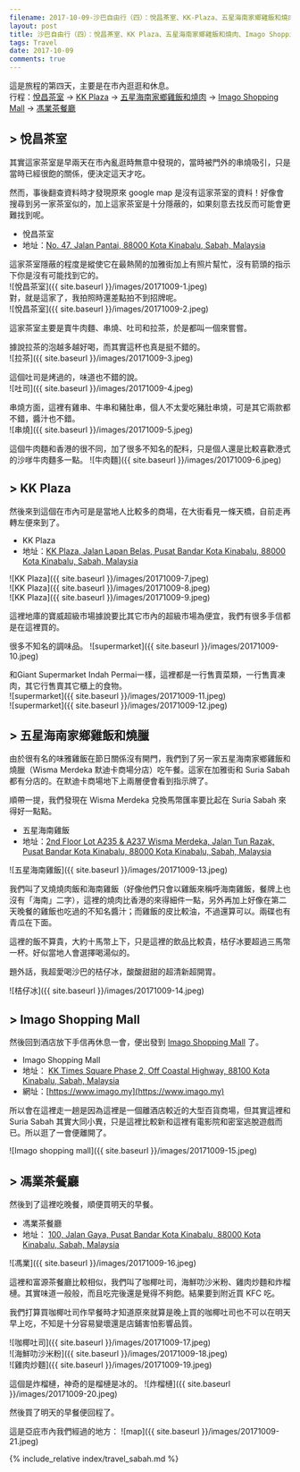 ```yaml
---
filename: 2017-10-09-沙巴自由行（四）：悅昌茶室、KK-Plaza、五星海南家鄉雞飯和燒肉、Imago-Shopping-Mall、馮業茶餐廳.md
layout: post
title: 沙巴自由行（四）：悅昌茶室、KK Plaza、五星海南家鄉雞飯和燒肉、Imago Shopping Mall、馮業茶餐廳
tags: Travel
date: 2017-10-09
comments: true
---
```


這是旅程的第四天，主要是在市內逛逛和休息。  
行程：[悅昌茶室](https://www.google.com/maps/search/88000+Pusat+Bandar+Kota+Kinabalu%0A47,+Jalan+Pantai/data=!4m2!2m1!4b1?dg=dbrw&newdg=1) -> [KK Plaza](https://www.google.com.hk/maps/search/kk+plaza/data=!4m2!2m1!4b1?sa=X&hl=en-hk) -> [五星海南家鄉雞飯和燒肉](https://www.google.com.hk/maps/place//data=!4m2!3m1!1s0x323b6988b50f8ceb:0xd166ed348d3222e6?sa=X&hl=en-hk) ->  [Imago Shopping Mall](https://www.google.com.hk/maps/place//data=!4m2!3m1!1s0x323b69bf9343041b:0x33802475c032cd8c?sa=X&hl=en-hk) -> [馮業茶餐廳](https://www.google.com.hk/maps/place//data=!4m2!3m1!1s0x323b698580dc21b7:0xd6d549c846791539?sa=X&hl=en-hk)

## > 悅昌茶室

其實這家茶室是早兩天在市內亂逛時無意中發現的，當時被門外的串燒吸引，只是當時已經很飽的關係，便決定這天才吃。

然而，事後翻查資料時才發現原來 google map 是沒有這家茶室的資料！好像會搜尋到另一家茶室似的，加上這家茶室是十分隱蔽的，如果刻意去找反而可能會更難找到呢。

* 悅昌茶室
* 地址：[No. 47, Jalan Pantai, 88000 Kota Kinabalu, Sabah, Malaysia](https://www.google.com/maps/search/88000+Pusat+Bandar+Kota+Kinabalu%0A47,+Jalan+Pantai/data=!4m2!2m1!4b1?dg=dbrw&newdg=1)

這家茶室隱蔽的程度是縱使它在最熱鬧的加雅街加上有照片幫忙，沒有箭頭的指示下你是沒有可能找到它的。  
![悅昌茶室]({{ site.baseurl }}/images/20171009-1.jpeg)  
對，就是這家了，我拍照時還差點拍不到招牌呢。  
![悅昌茶室]({{ site.baseurl }}/images/20171009-2.jpeg)  

這家茶室主要是賣牛肉麵、串燒、吐司和拉茶，於是都叫一個來嘗嘗。

據說拉茶的泡越多越好喝，而其實這杯也真是挺不錯的。  
![拉茶]({{ site.baseurl }}/images/20171009-3.jpeg)  

這個吐司是烤過的，味道也不錯的說。  
![吐司]({{ site.baseurl }}/images/20171009-4.jpeg)  

串燒方面，這裡有雞串、牛串和豬肚串，個人不太愛吃豬肚串燒，可是其它兩款都不錯，醬汁也不錯。  
![串燒]({{ site.baseurl }}/images/20171009-5.jpeg)  

這個牛肉麵和香港的很不同，加了很多不知名的配料，只是個人還是比較喜歡港式的沙嗲牛肉麵多一點。
![牛肉麵]({{ site.baseurl }}/images/20171009-6.jpeg)  

## > KK Plaza

然後來到這個在市內可是是當地人比較多的商場，在大街看見一條天橋，自前走再轉左便來到了。

* KK Plaza
* 地址：[KK Plaza, Jalan Lapan Belas, Pusat Bandar Kota Kinabalu, 88000 Kota Kinabalu, Sabah, Malaysia](https://www.google.com.hk/maps/search/kk+plaza/data=!4m2!2m1!4b1?sa=X&hl=en-hk)

![KK Plaza]({{ site.baseurl }}/images/20171009-7.jpeg)  
![KK Plaza]({{ site.baseurl }}/images/20171009-8.jpeg)  
![KK Plaza]({{ site.baseurl }}/images/20171009-9.jpeg)  

這裡地庫的寶威超級市場據說要比其它市內的超級市場為便宜，我們有很多手信都是在這裡買的。

很多不知名的調味品。
![supermarket]({{ site.baseurl }}/images/20171009-10.jpeg)  

和Giant Supermarket Indah Permai一樣，這裡都是一行售賣菜類，一行售賣凍肉，其它行售賣其它櫃上的食物。  
![supermarket]({{ site.baseurl }}/images/20171009-11.jpeg)  
![supermarket]({{ site.baseurl }}/images/20171009-12.jpeg)  

## > 五星海南家鄉雞飯和燒臘
由於很有名的味雅雞飯在節日關係沒有開門，我們到了另一家五星海南家鄉雞飯和燒臘（Wisma Merdeka 默迪卡商場分店）吃午餐。這家在加雅街和 Suria Sabah 都有分店的。在默迪卡商場地下上兩層便會看到指示牌了。

順帶一提，我們發現在 Wisma Merdeka 兌換馬幣匯率要比起在 Suria Sabah 來得好一點點。

* 五星海南雞飯
* 地址：[2nd Floor Lot A235 & A237 Wisma Merdeka, Jalan Tun Razak, Pusat Bandar Kota Kinabalu, 88000 Kota Kinabalu, Sabah, Malaysia](https://www.google.com.hk/maps/place//data=!4m2!3m1!1s0x323b6988b50f8ceb:0xd166ed348d3222e6?sa=X&hl=en-hk)

![五星海南雞飯]({{ site.baseurl }}/images/20171009-13.jpeg)  

我們叫了叉燒燒肉飯和海南雞飯（好像他們只會以雞飯來稱呼海南雞飯，餐牌上也沒有「海南」二字），這裡的燒肉比香港的來得細件一點，另外再加上好像在第二天晚餐的雞飯也吃過的不知名醬汁；而雞飯的皮比較油，不過還算可以。兩碟也有青瓜在下面。

這裡的飯不算貴，大約十馬幣上下，只是這裡的飲品比較貴，桔仔冰要超過三馬幣一杯。好似當地人會選擇喝湯似的。

題外話，我超愛喝沙巴的桔仔冰，酸酸甜甜的超清新超開胃。

![桔仔冰]({{ site.baseurl }}/images/20171009-14.jpeg)  

## > Imago Shopping Mall
然後回到酒店放下手信再休息一會，便出發到 [Imago Shopping Mall](https://www.imago.my) 了。

* Imago Shopping Mall
* 地址： [KK Times Square Phase 2, Off Coastal Highway, 88100 Kota Kinabalu, Sabah, Malaysia](https://www.google.com.hk/maps/place//data=!4m2!3m1!1s0x323b69bf9343041b:0x33802475c032cd8c?sa=X&hl=en-hk)
* 網址：[https://www.imago.my](https://www.imago.my)

所以會在這裡走一趟是因為這裡是一個離酒店較近的大型百貨商場，但其實這裡和 Suria Sabah 其實大同小異，只是這裡比較新和這裡有電影院和密室逃脫遊戲而已。所以逛了一會便離開了。

![Imago shopping mall]({{ site.baseurl }}/images/20171009-15.jpeg)  

## > 馮業茶餐廳

然後到了這裡吃晚餐，順便買明天的早餐。

* 馮業茶餐廳
* 地址： [100, Jalan Gaya, Pusat Bandar Kota Kinabalu, 88000 Kota Kinabalu, Sabah, Malaysia](https://www.google.com.hk/maps/place//data=!4m2!3m1!1s0x323b698580dc21b7:0xd6d549c846791539?sa=X&hl=en-hk)

![馮業]({{ site.baseurl }}/images/20171009-16.jpeg)  

這裡和富源茶餐廳比較相似，我們叫了咖椰吐司，海鮮叻沙米粉、雞肉炒麵和炸榴槤。其實味道一般般，而且吃完後還是覺得不夠飽。結果要到附近買 KFC 吃。

我們打算買咖椰吐司作早餐時才知道原來就算是晚上買的咖椰吐司也不可以在明天早上吃，不知是十分容易變壞還是店鋪害怕影響品質。

![咖椰吐司]({{ site.baseurl }}/images/20171009-17.jpeg)  
![海鮮叻沙米粉]({{ site.baseurl }}/images/20171009-18.jpeg)  
![雞肉炒麵]({{ site.baseurl }}/images/20171009-19.jpeg)  

這個是炸榴槤，神奇的是榴槤是冰的。 
![炸榴槤]({{ site.baseurl }}/images/20171009-20.jpeg)  

然後買了明天的早餐便回程了。

這是亞庇市內我們經過的地方：
![map]({{ site.baseurl }}/images/20171009-21.jpeg)  

{% include_relative index/travel_sabah.md %}